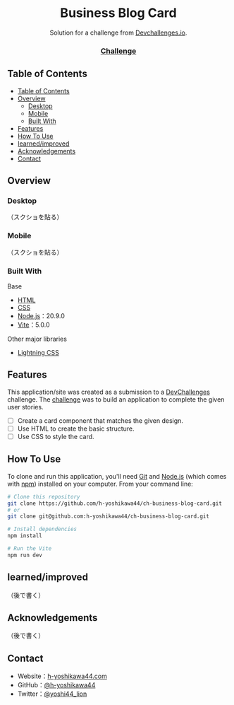 <!-- Please update value in the {}  -->

<h1 align="center">Business Blog Card</h1>

<div align="center">
   Solution for a challenge from  <a href="http://devchallenges.io" target="_blank">Devchallenges.io</a>.
</div>

<div align="center">
  <h3>
    <!-- <a href="https://h-yoshikawa44.github.io/ch-business-blog-card/">
      Demo
    </a>
    <span> | </span> -->
    <!-- <a href="">
      Solution
    </a>
    <span> | </span> -->
    <a href="https://devchallenges.io/challenge/28">
      Challenge
    </a>
  </h3>
</div>

<!-- TABLE OF CONTENTS -->

## Table of Contents

- [Table of Contents](#table-of-contents)
- [Overview](#overview)
  - [Desktop](#desktop)
  - [Mobile](#mobile)
  - [Built With](#built-with)
- [Features](#features)
- [How To Use](#how-to-use)
- [learned/improved](#learnedimproved)
- [Acknowledgements](#acknowledgements)
- [Contact](#contact)

<!-- OVERVIEW -->

## Overview

### Desktop

（スクショを貼る）

### Mobile

（スクショを貼る）

### Built With

<!-- This section should list any major frameworks that you built your project using. Here are a few examples.-->

Base

- [HTML](https://developer.mozilla.org/ja/docs/Web/HTML)
- [CSS](https://developer.mozilla.org/ja/docs/Web/CSS)
- [Node.js](https://nodejs.org/)：20.9.0
- [Vite](https://ja.vitejs.dev/)：5.0.0

Other major libraries

- [Lightning CSS](https://lightningcss.dev/)

## Features

<!-- List the features of your application or follow the template. Don't share the figma file here :) -->

This application/site was created as a submission to a [DevChallenges](https://devchallenges.io/challenges) challenge. The [challenge](https://devchallenges.io/challenge/27) was to build an application to complete the given user stories.

- [ ] Create a card component that matches the given design.
- [ ] Use HTML to create the basic structure.
- [ ] Use CSS to style the card.

## How To Use

<!-- Example: -->

To clone and run this application, you'll need [Git](https://git-scm.com) and [Node.js](https://nodejs.org/en/download/) (which comes with [npm](https://www.npmjs.com/)) installed on your computer. From your command line:

```bash
# Clone this repository
git clone https://github.com/h-yoshikawa44/ch-business-blog-card.git
# or
git clone git@github.com:h-yoshikawa44/ch-business-blog-card.git

# Install dependencies
npm install

# Run the Vite
npm run dev
```

## learned/improved

（後で書く）

## Acknowledgements

<!-- This section should list any articles or add-ons/plugins that helps you to complete the project. This is optional but it will help you in the future. For exmpale -->

（後で書く）

## Contact

- Website：[h-yoshikawa44.com](https://h-yoshikawa44.com)
- GitHub：[@h-yoshikawa44](https://github.com/h-yoshikawa44)
- Twitter：[@yoshi44_lion](https://twitter.com/yoshi44_lion)
